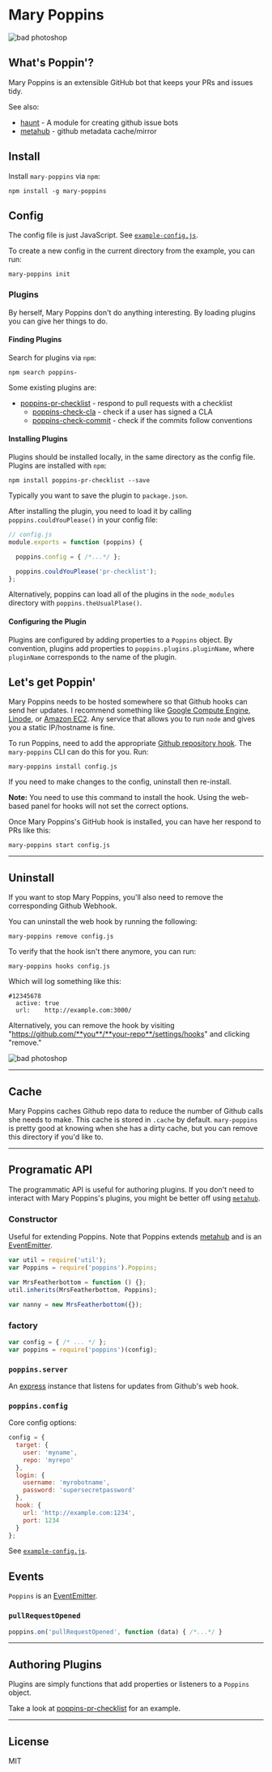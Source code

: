 # Mary Poppins


![bad photoshop](https://raw.github.com/btford/mary-poppins/master/img/poppins.jpg)

## What's Poppin'?

Mary Poppins is an extensible GitHub bot that keeps your PRs and issues tidy.

See also:
* [haunt](https://github.com/fat/haunt) - A module for creating github issue bots
* [metahub](https://github.com/btford/metahub) - github metadata cache/mirror


## Install

Install `mary-poppins` via `npm`:

```shell
npm install -g mary-poppins
```


## Config

The config file is just JavaScript.
See [`example-config.js`](https://github.com/btford/mary-poppins/blob/master/example-config.js).

To create a new config in the current directory from the example, you can run:
```
mary-poppins init
```

### Plugins

By herself, Mary Poppins don't do anything interesting.
By loading plugins you can give her things to do.


#### Finding Plugins

Search for plugins via `npm`:

```shell
npm search poppins-
```

Some existing plugins are:

* [poppins-pr-checklist](https://github.com/btford/poppins-pr-checklist) - respond to pull requests with a checklist
  - [poppins-check-cla](https://github.com/btford/poppins-check-cla) - check if a user has signed a CLA
  - [poppins-check-commit](https://github.com/btford/poppins-check-commit) - check if the commits follow conventions


#### Installing Plugins

Plugins should be installed locally, in the same directory as the config file.
Plugins are installed with `npm`:

```
npm install poppins-pr-checklist --save
```

Typically you want to save the plugin to `package.json`.

After installing the plugin, you need to load it by calling `poppins.couldYouPlease()` in your config file:

```javascript
// config.js
module.exports = function (poppins) {

  poppins.config = { /*...*/ };

  poppins.couldYouPlease('pr-checklist');
};
```

Alternatively, poppins can load all of the plugins in the `node_modules` directory with `poppins.theUsualPlase()`.

#### Configuring the Plugin

Plugins are configured by adding properties to a `Poppins` object.
By convention, plugins add properties to `poppins.plugins.pluginName`, where `pluginName` corresponds to the name of the plugin.


## Let's get Poppin'

Mary Poppins needs to be hosted somewhere so that Github hooks can send her updates.
I recommend something like [Google Compute Engine](https://cloud.google.com/products/compute-engine),
[Linode](https://www.linode.com/), or [Amazon EC2](http://aws.amazon.com/ec2/).
Any service that allows you to run `node` and gives you a static IP/hostname is fine.

To run Poppins, need to add the appropriate [Github repository hook](http://developer.github.com/v3/repos/hooks/).
The `mary-poppins` CLI can do this for you.
Run:

```shell
mary-poppins install config.js
```

If you need to make changes to the config, uninstall then re-install.

**Note:** You need to use this command to install the hook. Using the web-based panel for hooks
will not set the correct options.

Once Mary Poppins's GitHub hook is installed, you can have her respond to PRs like this:

```shell
mary-poppins start config.js
```


-------------------------------------------------------------------------------

## Uninstall

If you want to stop Mary Poppins, you'll also need to remove the corresponding Github Webhook.

You can uninstall the web hook by running the following:

```shell
mary-poppins remove config.js
```

To verify that the hook isn't there anymore, you can run:

```shell
mary-poppins hooks config.js
```

Which will log something like this:

```
#12345678
  active: true
  url:    http://example.com:3000/
```

Alternatively, you can remove the hook by visiting "https://github.com/**you**/**your-repo**/settings/hooks" and clicking "remove."

![bad photoshop](https://raw.github.com/btford/mary-poppins/master/img/github-hooks.png)

-------------------------------------------------------------------------------

## Cache

Mary Poppins caches Github repo data to reduce the number of Github calls she needs to make.
This cache is stored in `.cache` by default.
`mary-poppins` is pretty good at knowing when she has a dirty cache, but you can remove this directory if you'd like to.


-------------------------------------------------------------------------------

## Programatic API

The programmatic API is useful for authoring plugins.
If you don't need to interact with Mary Poppins's plugins, you might be better off using [`metahub`](https://github.com/btford/metahub).


### Constructor

Useful for extending Poppins.
Note that Poppins extends [metahub](https://github.com/btford/metahub) and is an [EventEmitter](http://nodejs.org/api/events.html#events_class_events_eventemitter).

```javascript
var util = require('util');
var Poppins = require('poppins').Poppins;

var MrsFeatherbottom = function () {};
util.inherits(MrsFeatherbottom, Poppins);

var nanny = new MrsFeatherbottom({});
```

### factory

```javascript
var config = { /* ... */ };
var poppins = require('poppins')(config);
```

### `poppins.server`

An [express](http://expressjs.com/) instance that listens for updates from Github's web hook.

### `poppins.config`

Core config options:

```javascript
config = {
  target: {
    user: 'myname',
    repo: 'myrepo'
  },
  login: {
    username: 'myrobotname',
    password: 'supersecretpassword'
  },
  hook: {
    url: 'http://example.com:1234',
    port: 1234
  }
};
```

See [`example-config.js`](https://github.com/btford/mary-poppins/blob/master/example-config.js).

## Events

`Poppins` is an [EventEmitter](http://nodejs.org/api/events.html#events_class_events_eventemitter).

### `pullRequestOpened`

```javascript
poppins.on('pullRequestOpened', function (data) { /*...*/ }
```

-------------------------------------------------------------------------------

## Authoring Plugins

Plugins are simply functions that add properties or listeners to a `Poppins` object.

Take a look at [poppins-pr-checklist](https://github.com/btford/poppins-pr-checklist) for an example.

-------------------------------------------------------------------------------

## License
MIT
